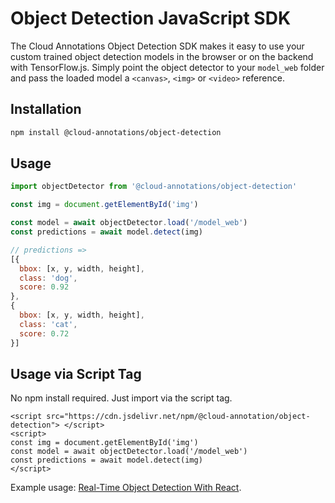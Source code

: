 # Object Detection JavaScript SDK
The Cloud Annotations Object Detection SDK makes it easy to use your custom trained object detection models in the browser or on the backend with TensorFlow.js. Simply point the object detector to your `model_web` folder and pass the loaded model a `<canvas>`, `<img>` or `<video>` reference.

## Installation
```bash
npm install @cloud-annotations/object-detection
```

## Usage
```js
import objectDetector from '@cloud-annotations/object-detection'

const img = document.getElementById('img')

const model = await objectDetector.load('/model_web')
const predictions = await model.detect(img)

// predictions =>
[{
  bbox: [x, y, width, height],
  class: 'dog',
  score: 0.92
},
{
  bbox: [x, y, width, height],
  class: 'cat',
  score: 0.72
}]
```

## Usage via Script Tag
No npm install required. Just import via the script tag.
```
<script src="https://cdn.jsdelivr.net/npm/@cloud-annotation/object-detection"> </script>
<script>
const img = document.getElementById('img')
const model = await objectDetector.load('/model_web')
const predictions = await model.detect(img)
</script>
```

Example usage: [Real-Time Object Detection With React](https://github.com/cloud-annotations/object-detection-react).

